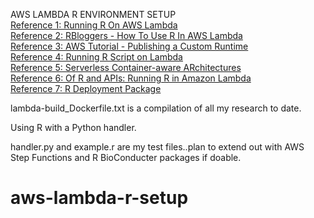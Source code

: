 
AWS LAMBDA R ENVIRONMENT SETUP\
[Reference 1: Running R On AWS Lambda](https://medium.com/bakdata/running-r-on-aws-lambda-9d40643551a6)\
[Reference 2: RBloggers - How To Use R In AWS Lambda](https://www.r-bloggers.com/how-to-use-r-in-aws-lambda/)\
[Reference 3: AWS Tutorial - Publishing a Custom Runtime](https://docs.aws.amazon.com/lambda/latest/dg/runtimes-walkthrough.html) \
[Reference 4: Running R Script on Lambda](https://medium.com/veltra-engineering/running-r-script-on-aws-lambda-custom-runtime-3a87403dcb) \
[Reference 5: Serverless Container-aware ARchitectures](https://github.com/grycap/scar/tree/master/examples/r) \
[Reference 6: Of R and APIs: Running R in Amazon Lambda](https://numeract.github.io/aws-lambda-r/#1) \
[Reference 7: R Deployment Package](https://github.com/numeract/aws-lambda-r/blob/master/scripts/13_create_deployment_package.sh)

lambda-build_Dockerfile.txt is a compilation of all my research to date.

Using R with a Python handler.

handler.py and example.r are my test files..plan to extend out with AWS Step Functions and R BioConducter packages if doable.

	
# aws-lambda-r-setup

